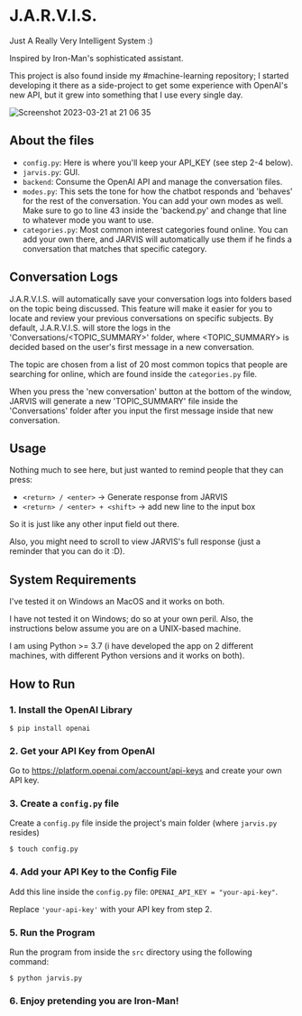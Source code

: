 # J.A.R.V.I.S.

Just A Really Very Intelligent System :)

Inspired by Iron-Man's sophisticated assistant.

This project is also found inside my #machine-learning repository; I started developing it there as a side-project to get some experience with OpenAI's new API, but it grew into something that I use every single day.

![Screenshot 2023-03-21 at 21 06 35](https://user-images.githubusercontent.com/20230738/226727454-6d251126-5059-443b-9f15-2e6bbe70c6e9.png)

## About the files

- `config.py`: Here is where you'll keep your API_KEY (see step 2-4 below).
- `jarvis.py`: GUI.
- `backend`: Consume the OpenAI API and manage the conversation files.
- `modes.py`: This sets the tone for how the chatbot responds and 'behaves' for the rest of the conversation. You can add your own modes as well. Make sure to go to line 43 inside the 'backend.py' and change that line to whatever mode you want to use.
- `categories.py`: Most common interest categories found online. You can add your own there, and JARVIS will automatically use them if he finds a conversation that matches that specific category.


## Conversation Logs

J.A.R.V.I.S. will automatically save your conversation logs into folders based on the topic being discussed. This feature will make it easier for you to locate and review your previous conversations on specific subjects. By default, J.A.R.V.I.S. will store the logs in the 'Conversations/<TOPIC_SUMMARY>' folder, where <TOPIC_SUMMARY> is decided based on the user's first message in a new conversation.

The topic are chosen from a list of 20 most common topics that people are searching for online, which are found inside the `categories.py` file.

When you press the 'new conversation' button at the bottom of the window, JARVIS will generate a new 'TOPIC_SUMMARY' file inside the 'Conversations' folder after you input the first message inside that new conversation.

## Usage

Nothing much to see here, but just wanted to remind people that they can press:

- `<return> / <enter>` -> Generate response from JARVIS
- `<return> / <enter> + <shift>` -> add new line to the input box

So it is just like any other input field out there.

Also, you might need to scroll to view JARVIS's full response (just a reminder that you can do it :D).

## System Requirements

I've tested it on Windows an MacOS and it works on both.

I have not tested it on Windows; do so at your own peril. Also, the instructions below assume you are on a UNIX-based machine.

I am using Python >= 3.7 (i have developed the app on 2 different machines, with different Python versions and it works on both).

## How to Run

### 1. Install the OpenAI Library

```
$ pip install openai
```

### 2. Get your API Key from OpenAI

Go to https://platform.openai.com/account/api-keys and create your own API key.

### 3. Create a `config.py` file

Create a `config.py` file inside the project's main folder (where `jarvis.py` resides)

```
$ touch config.py
```

### 4. Add your API Key to the Config File

Add this line inside the `config.py` file: `OPENAI_API_KEY = "your-api-key"`.

Replace `'your-api-key'` with your API key from step 2.

### 5. Run the Program

Run the program from inside the `src` directory using the following command:

```
$ python jarvis.py
```

### 6. Enjoy pretending you are Iron-Man!
